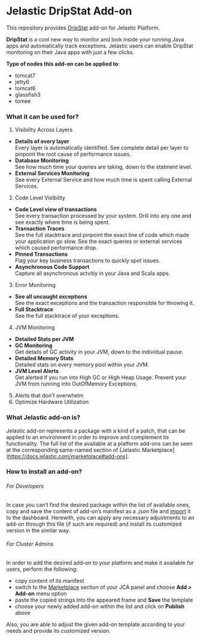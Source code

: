 # Jelastic DripStat Add-on

This repository provides [DripStat](https://dripstat.com/) add-on for Jelastic Platform.

**DripStat** is a cool new way to monitor and look inside your running Java apps and automatically track exceptions. Jelastic users can enable DripStat monitoring on their Java apps with just a few clicks.

**Type of nodes this add-on can be applied to**:
-  tomcat7
-  jetty6
-  tomcat6
-  glassfish3
-  tomee

### What it can be used for?
1. Visibility Across Layers
  -  **Details of every layer**<br />
     Every layer is automatically identified. See complete detail per layer to pinpoint the root cause of performance issues.
  -  **Database Monitoring**<br />
     See how much time your queries are taking, down to the statment level.
  -  **External Services Monitoring**<br />
     See every External Service and how much time is spent calling External Services.
2. Code Level Visibility
  -  **Code Level view of transactions**<br />
     See every transaction processed by your system. Drill into any one and see exactly where time is being spent.
  -  **Transaction Traces**<br />
     See the full stacktrace and pinpoint the exact line of code which made your application go slow. See the exact queries or external services which caused performance drop.
  -  **Pinned Transactions**<br />
     Flag your key business transactions to quickly spot issues.
  -  **Asynchronous Code Support**<br />
     Capture all asynchronous actvitiy in your Java and Scala apps.
3. Error Monitoring
  -  **See all uncaught exceptions**<br />
     See the exact exceptions and the transaction responsible for throwing it.
  -  **Full Stacktrace**<br />
     See the full stacktrace of your exceptions.
4. JVM Monitoring
  -  **Detailed Stats per JVM**
  -  **GC Monitoring**<br />
     Get details of GC activity in your JVM, down to the individual pause.
  -  **Detailed Memory Stats**<br />
     Detailed stats on every memory pool within your JVM.
  -  **JVM Level Alerts**<br />
     Get alerted if you run into High GC or High Heap Usage. Prevent your JVM from running into OutOfMemory Exceptions.
5. Alerts that don't overwhelm
6. Optimize Hardware Utilization

     


### What Jelastic add-on is?

Jelastic add-on represents a package with a kind of a patch, that can be applied to an environment in order to improve and complement its functionality. The full list of the available at a platform add-ons can be seen at the corresponding same-named section of [Jelastic Marketplace](https://docs.jelastic.com/marketplace#add-ons].

### How to install an add-on?
###### For Developers

In case you can’t find the desired package within the list of available ones, copy and save the content of add-on’s manifest as a *.json* file and [import](https://docs.jelastic.com/environment-export-import#import) it to the dashboard. Herewith, you can apply any necessary adjustments to an add-on through this file (if such are required) and install its customized version in the similar way.

###### For Cluster Admins

In order to add the desired add-on to your platform and make it available for users, perform the following:
- copy content of its manifest 
- switch to the [Marketplace](http://ops-docs.jelastic.com/marketplace-46) section of your JCA panel and choose **Add > Add-on** menu option
- paste the copied strings into the appeared frame and **Save** the template
- choose your newly added add-on within the list and click on **Publish** above

Also, you are able to adjust the given add-on template according to your needs and provide its customized version.